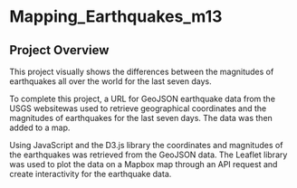 # Mapping_Earthquakes_m13
## Project Overview
This project visually shows the differences between the magnitudes of earthquakes all over the world for the last seven days.

To complete this project, a URL for GeoJSON earthquake data from the USGS websitewas used to retrieve geographical coordinates and the magnitudes of earthquakes for the last seven days. The data was then added to a map.

Using JavaScript and the D3.js library the coordinates and magnitudes of the earthquakes was retrieved from the GeoJSON data. The Leaflet library was used to plot the data on a Mapbox map through an API request and create interactivity for the earthquake data.
